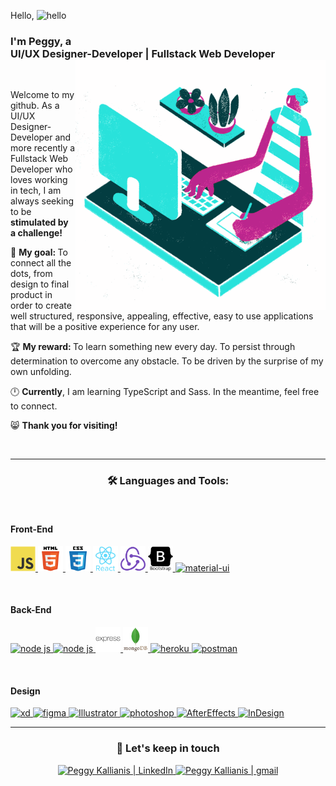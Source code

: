<!-- INTRO SECTION -->
<div name= "Introduction" align="left">
  
  <!-- INTRO TEXT -->
  Hello, <img src="https://user-images.githubusercontent.com/1303154/88677602-1635ba80-d120-11ea-84d8-d263ba5fc3c0.gif" height="30px" alt="hello">
  <h3>I'm Peggy, a</hr> <br>
  <strong>UI/UX Designer-Developer | Fullstack Web Developer</strong>  
    
  <!-- GIFF IMAGE -->
  <img align="right" src="crazyCoder.gif" height="400px" alt="feverishly coding">
  
</div>
<br>




<!-- ABOUT ME TEXT -->
<div name = "About Me"> 
  <p>Welcome to my github. As a UI/UX Designer-Developer and more recently a Fullstack Web Developer who loves working in tech, I am always seeking to be <strong>stimulated by a challenge!</strong> 

  🎯 <strong>My goal: </strong>To connect all the dots, from design to final product in order to create well structured, responsive, appealing, effective, easy to use applications that will be a positive experience for any user.

  🏆 <strong>My reward: </strong>To learn something new every day. To persist through determination to overcome any obstacle. To be driven by the surprise of my own unfolding.

  🕛 <strong>Currently</strong>, I am learning TypeScript and Sass. In the meantime, feel free to connect.
  
  😸 <strong> Thank you for visiting! </strong>
  </p>
<br>
 </div>


<hr>




<!-- TECHNOLOGIES USED -->
<div name = "Technologies">
<h3 align="center">🛠 Languages and Tools:</h3>
<br>

<h4 name = "Front End Technologies" >Front-End</h4>
  
<p align="left">
<a href="https://developer.mozilla.org/en-US/docs/Web/JavaScript" target="_blank" rel="noreferrer"> <img src="https://raw.githubusercontent.com/devicons/devicon/master/icons/javascript/javascript-original.svg" alt="javascript" width="40" height="40"/> </a> <a href="https://www.w3.org/html/" target="_blank" rel="noreferrer"> <img src="https://raw.githubusercontent.com/devicons/devicon/master/icons/html5/html5-original-wordmark.svg" alt="html5" width="40" height="40"/> </a>
<a href="https://www.w3schools.com/css/" target="_blank" rel="noreferrer"> <img src="https://raw.githubusercontent.com/devicons/devicon/master/icons/css3/css3-original-wordmark.svg" alt="css3" width="40" height="40"/> </a>
<a href="https://reactjs.org/" target="_blank" rel="noreferrer"> <img src="https://raw.githubusercontent.com/devicons/devicon/master/icons/react/react-original-wordmark.svg" alt="react" width="40" height="40"/> </a>
<a href="https://redux.js.org" target="_blank" rel="noreferrer"> <img src="https://raw.githubusercontent.com/devicons/devicon/master/icons/redux/redux-original.svg" alt="redux" width="40" height="40"/> </a>
<a href="https://getbootstrap.com" target="_blank" rel="noreferrer"> <img src="https://raw.githubusercontent.com/devicons/devicon/master/icons/bootstrap/bootstrap-plain-wordmark.svg" alt="bootstrap" width="40" height="40"/> </a>
<a href="https://mui.com/" target="_blank" rel="noreferrer"> <img src="https://cdn.worldvectorlogo.com/logos/material-ui-1.svg" alt="material-ui" width="40" height="40"/> </a>
</p

<br>
<br>
  
<h4 name = "Back End Technologies">Back-End</h4>

<p align="left">
<a href="https://nodejs.org/en/" target="_blank" rel="noreferrer"> <img src="https://upload.wikimedia.org/wikipedia/commons/thumb/d/d9/Node.js_logo.svg/2560px-Node.js_logo.svg.png" alt="node js" height="40"/> </a>  
<a href="https://www.npmjs.com/" target="_blank" rel="noreferrer"> <img src="https://searchvectorlogo.com/wp-content/uploads/2021/10/npm-inc-logo-vector.png" alt="node js" height="40"/> </a>
<a href="https://expressjs.com" target="_blank" rel="noreferrer"> <img src="https://raw.githubusercontent.com/devicons/devicon/master/icons/express/express-original-wordmark.svg" alt="express" height="40"/> </a>
<a href="https://www.mongodb.com/" target="_blank" rel="noreferrer"> <img src="https://raw.githubusercontent.com/devicons/devicon/master/icons/mongodb/mongodb-original-wordmark.svg" alt="mongodb" width="40" height="40"/> </a>
<a href="https://heroku.com" target="_blank" rel="noreferrer"> <img src="https://www.vectorlogo.zone/logos/heroku/heroku-icon.svg" alt="heroku" width="40" height="40"/> </a>
<a href="https://postman.com" target="_blank" rel="noreferrer"> <img src="https://www.vectorlogo.zone/logos/getpostman/getpostman-icon.svg" alt="postman" width="40" height="40"/> </a>   
</p

<br>
<br>
  
<h4 name = "Design Technologies">Design</h4>

<p align="left">
<a href="https://www.adobe.com/products/xd.html" target="_blank" rel="noreferrer"> <img src="https://helpx.adobe.com/content/dam/help/mnemonics/xd_app_RGB_2017.svg" alt="xd" width="40" height="40"/> </a>
<a href="https://www.figma.com/" target="_blank" rel="noreferrer"> <img src="https://www.vectorlogo.zone/logos/figma/figma-icon.svg" alt="figma" width="40" height="40"/> </a>
<a href="https://www.adobe.com/gr_en/products/illustrator.html" target="_blank" rel="noreferrer"> <img src="https://www.adobe.com/content/dam/shared/images/product-icons/svg/illustrator.svg" alt="Illustrator" width="40" height="40"/> </a>
<a href="https://www.adobe.com/gr_en/products/photoshop.html" target="_blank" rel="noreferrer"> <img src="https://www.adobe.com/content/dam/acom/one-console/icons_rebrand/ps_appicon.svg" alt="photoshop" width="40" height="40"/> </a> 
<a href="https://www.adobe.com/gr_en/products/aftereffects.html" target="_blank" rel="noreferrer"> <img src="https://www.adobe.com/content/dam/cc/us/en/products/ccoverview/ae_cc_app_RGB.svg" alt="AfterEffects" width="40" height="40"/> </a>  
<a href="https://www.adobe.com/gr_en/products/indesign.html" target="_blank" rel="noreferrer"> <img src="https://www.adobe.com/content/dam/cc/icons/indesign.svg" alt="InDesign" width="40" height="40"/> </a> 
</p>
</div>


<hr>




<!-- CONTACT ME INFO -->
<div name = "Contact Info" align="center">  
<h3>💬 Let's keep in touch</h3>

<a href="https://www.linkedin.com/in/peggy-kallianis-bab437124/"><img alt="Peggy Kallianis | LinkedIn" width="40px" src="https://camo.githubusercontent.com/c8a9c5b414cd812ad6a97a46c29af67239ddaeae08c41724ff7d945fb4c047e5/68747470733a2f2f6564656e742e6769746875622e696f2f537570657254696e7949636f6e732f696d616765732f7376672f6c696e6b6564696e2e737667" />
<a href="mailto:deftpeg@gmail.com"><img  alt="Peggy Kallianis | gmail" width="40px" src="https://camo.githubusercontent.com/4a3dd8d10a27c272fd04b2ce8ed1a130606f95ea6a76b5e19ce8b642faa18c27/68747470733a2f2f6564656e742e6769746875622e696f2f537570657254696e7949636f6e732f696d616765732f7376672f676d61696c2e737667" />
</div>








<!--
**deftPeg/deftPeg** is a ✨ _special_ ✨ repository because its `README.md` (this file) appears on your GitHub profile.

Here are some ideas to get you started:

- 🔭 I’m currently working on ...
🕛 
🤝
😸
- 🌱 I’m currently learning ...
- 👯 I’m looking to collaborate on ...
- 🤔 I’m looking for help with ...
- 💬 Ask me about ...
- 📫 How to reach me: ...
- ⚡ Fun fact: ...
-->
